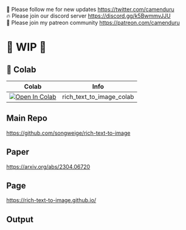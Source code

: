 🐣 Please follow me for new updates https://twitter.com/camenduru <br />
🔥 Please join our discord server https://discord.gg/k5BwmmvJJU <br />
🥳 Please join my patreon community https://patreon.com/camenduru <br />

# 🚦 WIP 🚦

## 🦒 Colab

| Colab | Info
| --- | --- |
[![Open In Colab](https://colab.research.google.com/assets/colab-badge.svg)](https://colab.research.google.com/github/camenduru/rich-text-to-image-colab/blob/main/rich_text_to_image_colab.ipynb) | rich_text_to_image_colab

## Main Repo
https://github.com/songweige/rich-text-to-image

## Paper
https://arxiv.org/abs/2304.06720

## Page
https://rich-text-to-image.github.io/

## Output

